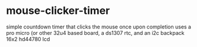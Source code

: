 # mouse-clicker-timer
simple countdown timer that clicks the mouse once upon completion
uses a pro micro (or other 32u4 based board, a ds1307 rtc, and an i2c backpack 16x2 hd44780 lcd
